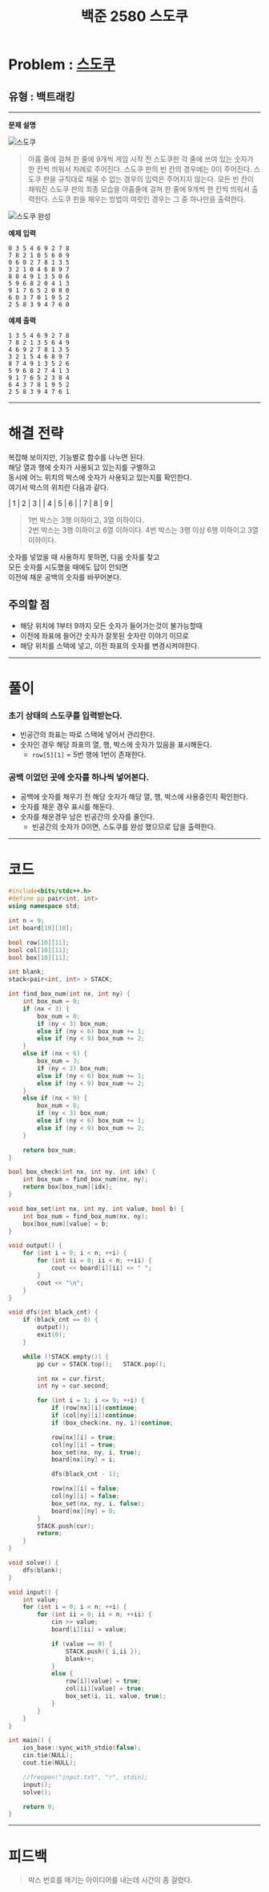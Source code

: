 ﻿---
title: 백준 2580 스도쿠
categories:
- PS

tags:
- baekjoon
- PS
- Problem Solve
- KOI
---

<!-- 문제 번호 -->

# Problem : [스도쿠](boj.kr/2580)
## 유형 : 백트래킹

---


**문제 설명**

![스도쿠](https://www.acmicpc.net/upload/images/jF1kwmQaGGRM3t9ESvpTvW34kCnB2.png)
> 아홉 줄에 걸쳐 한 줄에 9개씩 게임 시작 전 스도쿠판 각 줄에 쓰여 있는 숫자가 한 칸씩 띄워서 차례로 주어진다. 스도쿠 판의 빈 칸의 경우에는 0이 주어진다. 스도쿠 판을 규칙대로 채울 수 없는 경우의 입력은 주어지지 않는다.
> 모든 빈 칸이 채워진 스도쿠 판의 최종 모습을 아홉줄에 걸쳐 한 줄에 9개씩 한 칸씩 띄워서 출력한다.
스도쿠 판을 채우는 방법이 여럿인 경우는 그 중 하나만을 출력한다.

![스도쿠 완성](https://www.acmicpc.net/upload/images/fjCQBE3QI9BMGeiClrtwkHy3jeGPNi.png)


**예제 입력**

```
0 3 5 4 6 9 2 7 8
7 8 2 1 0 5 6 0 9
0 6 0 2 7 8 1 3 5
3 2 1 0 4 6 8 9 7
8 0 4 9 1 3 5 0 6
5 9 6 8 2 0 4 1 3
9 1 7 6 5 2 0 8 0
6 0 3 7 0 1 9 5 2
2 5 8 3 9 4 7 6 0
```

**예제 출력**

```
1 3 5 4 6 9 2 7 8
7 8 2 1 3 5 6 4 9
4 6 9 2 7 8 1 3 5
3 2 1 5 4 6 8 9 7
8 7 4 9 1 3 5 2 6
5 9 6 8 2 7 4 1 3
9 1 7 6 5 2 3 8 4
6 4 3 7 8 1 9 5 2
2 5 8 3 9 4 7 6 1
```

---


# 해결 전략

> 
복잡해 보이지만, 기능별로 함수를 나누면 된다.  
해당 열과 행에 숫자가 사용되고 있는지를 구별하고  
동시에 어느 위치의 박스에 숫자가 사용되고 있는지를 확인한다.  
여기서 박스의 위치란 다음과 같다.  

| 1 | 2 | 3 |
| 4 | 5 | 6 |
| 7 | 8 | 9 |

> 1번 박스는 3행 이하이고, 3열 이하이다.  
2번 박스는 3행 이하이고 6열 이하이다.
4번 박스는 3행 이상 6행 이하이고 3열 이하이다.


>
숫자를 넣었을 때 사용하지 못하면, 다음 숫자를 찾고  
모든 숫자를 시도했을 때에도 답이 안되면  
이전에 채운 공백의 숫자를 바꾸어본다.  




## 주의할 점

* 해당 위치에 1부터 9까지 모든 숫자가 들어가는것이 불가능할때
* 이전에 좌표에 들어간 숫자가 잘못된 숫자란 이야기 이므로
* 해당 위치를 스택에 넣고, 이전 좌표의 숫자를 변경시켜야한다.


---



# 풀이

### 초기 상태의 스도쿠를 입력받는다.
* 빈공간의 좌표는 따로 스택에 넣어서 관리한다.
* 숫자인 경우 해당 좌표의 열, 행, 박스에 숫자가 있음을 표시해둔다.
	* `row[5][1]` = 5번 행에 1번이 존재한다.



### 공백 이었던 곳에 숫자를 하나씩 넣어본다.
* 공백에 숫자를 채우기 전 해당 숫자가 해당 열, 행, 박스에 사용중인지 확인한다.
* 숫자를 채운 경우 표시를 해둔다.
* 숫자를 채운경우 남은 빈공간의 숫자를 줄인다.
	* 빈공간의 숫자가 0이면, 스도쿠를 완성 했으므로 답을 출력한다.

---

# 코드

```c++
#include<bits/stdc++.h>
#define pp pair<int, int>
using namespace std;

int n = 9;
int board[10][10];

bool row[10][11];
bool col[10][11];
bool box[10][11];

int blank;
stack<pair<int, int> > STACK;

int find_box_num(int nx, int ny) {
	int box_num = 0;
	if (nx < 3) {
		box_num = 0;
		if (ny < 3) box_num;
		else if (ny < 6) box_num += 1;
		else if (ny < 9) box_num += 2;
	}
	else if (nx < 6) {
		box_num = 3;
		if (ny < 3) box_num;
		else if (ny < 6) box_num += 1;
		else if (ny < 9) box_num += 2;
	}
	else if (nx < 9) {
		box_num = 6;
		if (ny < 3) box_num;
		else if (ny < 6) box_num += 1;
		else if (ny < 9) box_num += 2;
	}

	return box_num;
}

bool box_check(int nx, int ny, int idx) {
	int box_num = find_box_num(nx, ny);
	return box[box_num][idx];
}

void box_set(int nx, int ny, int value, bool b) {
	int box_num = find_box_num(nx, ny);
	box[box_num][value] = b;
}

void output() {
	for (int i = 0; i < n; ++i) {
		for (int ii = 0; ii < n; ++ii) {
			cout << board[i][ii] << " ";
		}
		cout << "\n";
	}
}

void dfs(int black_cnt) {
	if (black_cnt == 0) {
		output();
		exit(0);
	}

	while (!STACK.empty()) {
		pp cur = STACK.top();	STACK.pop();

		int nx = cur.first;
		int ny = cur.second;

		for (int i = 1; i <= 9; ++i) {
			if (row[nx][i])continue;
			if (col[ny][i])continue;
			if (box_check(nx, ny, i))continue;

			row[nx][i] = true;
			col[ny][i] = true;
			box_set(nx, ny, i, true);
			board[nx][ny] = i;

			dfs(black_cnt - 1);

			row[nx][i] = false;
			col[ny][i] = false;
			box_set(nx, ny, i, false);
			board[nx][ny] = 0;
		}
		STACK.push(cur);
		return;
	}
}

void solve() {
	dfs(blank);
}

void input() {
	int value;
	for (int i = 0; i < n; ++i) {
		for (int ii = 0; ii < n; ++ii) {
			cin >> value;
			board[i][ii] = value;

			if (value == 0) {
				STACK.push({ i,ii });
				blank++;
			}
			else {
				row[i][value] = true;
				col[ii][value] = true;
				box_set(i, ii, value, true);
			}
		}
	}
}

int main() {
	ios_base::sync_with_stdio(false);
	cin.tie(NULL);
	cout.tie(NULL);

	//freopen("input.txt", "r", stdin);
	input();
	solve();

	return 0;
}
```


---


# 피드백


> 박스 번호를 매기는 아이디어를 내는데 시간이 좀 걸렸다.

